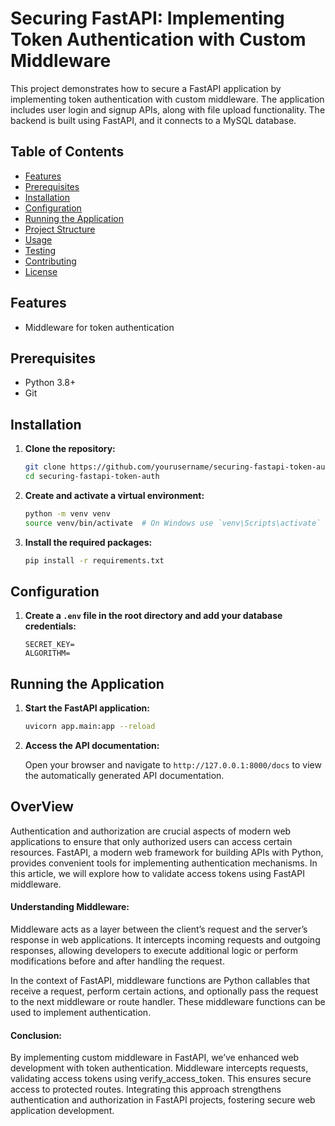 # Securing FastAPI: Implementing Token Authentication with Custom Middleware

This project demonstrates how to secure a FastAPI application by implementing token authentication with custom middleware. The application includes user login and signup APIs, along with file upload functionality. The backend is built using FastAPI, and it connects to a MySQL database.

## Table of Contents

- [Features](#features)
- [Prerequisites](#prerequisites)
- [Installation](#installation)
- [Configuration](#configuration)
- [Running the Application](#running-the-application)
- [Project Structure](#project-structure)
- [Usage](#usage)
- [Testing](#testing)
- [Contributing](#contributing)
- [License](#license)

## Features
- Middleware for token authentication

## Prerequisites

- Python 3.8+
- Git

## Installation

1. **Clone the repository:**

    ```sh
    git clone https://github.com/yourusername/securing-fastapi-token-auth.git
    cd securing-fastapi-token-auth
    ```

2. **Create and activate a virtual environment:**

    ```sh
    python -m venv venv
    source venv/bin/activate  # On Windows use `venv\Scripts\activate`
    ```

3. **Install the required packages:**

    ```sh
    pip install -r requirements.txt
    ```


## Configuration

1. **Create a `.env` file in the root directory and add your database credentials:**

    ```env
    SECRET_KEY=
    ALGORITHM=
    ```


## Running the Application



1. **Start the FastAPI application:**

    ```sh
    uvicorn app.main:app --reload
    ```

2. **Access the API documentation:**

    Open your browser and navigate to `http://127.0.0.1:8000/docs` to view the automatically generated API documentation.


## OverView
Authentication and authorization are crucial aspects of modern web applications to ensure that only authorized users can access certain resources. FastAPI, a modern web framework for building APIs with Python, provides convenient tools for implementing authentication mechanisms. In this article, we will explore how to validate access tokens using FastAPI middleware.


#### Understanding Middleware:
Middleware acts as a layer between the client’s request and the server’s response in web applications. It intercepts incoming requests and outgoing responses, allowing developers to execute additional logic or perform modifications before and after handling the request.

In the context of FastAPI, middleware functions are Python callables that receive a request, perform certain actions, and optionally pass the request to the next middleware or route handler. These middleware functions can be used to implement authentication.

#### Conclusion:
By implementing custom middleware in FastAPI, we’ve enhanced web development with token authentication. Middleware intercepts requests, validating access tokens using verify_access_token. This ensures secure access to protected routes. Integrating this approach strengthens authentication and authorization in FastAPI projects, fostering secure web application development.